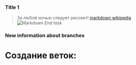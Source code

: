 ### Title 1
> За любой ночью следует рассвет!
[markdown wikipedia](https://ru.wikipedia.org/wiki/Markdown)
![Markdown](https://www.pngegg.com/ru/png-zmbxe)
*End task*
### New information about branches
# Создание веток: